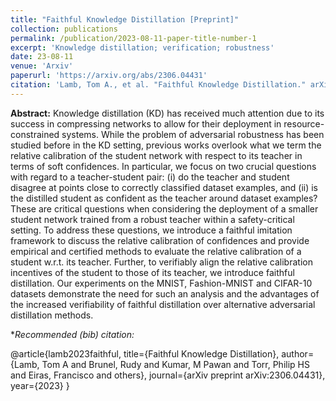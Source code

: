 ```yaml
---
title: "Faithful Knowledge Distillation [Preprint]"
collection: publications
permalink: /publication/2023-08-11-paper-title-number-1
excerpt: 'Knowledge distillation; verification; robustness'
date: 23-08-11
venue: 'Arxiv'
paperurl: 'https://arxiv.org/abs/2306.04431'
citation: 'Lamb, Tom A., et al. "Faithful Knowledge Distillation." arXiv preprint arXiv:2306.04431 (2023).'
---
```

**Abstract:** Knowledge distillation (KD) has received much attention due to its success in compressing networks to allow for their deployment in resource-constrained systems. While the problem of adversarial robustness has been studied before in the KD setting, previous works overlook what we term the relative calibration of the student network with respect to its teacher in terms of soft confidences. In particular, we focus on two crucial questions with regard to a teacher-student pair: (i) do the teacher and student disagree at points close to correctly classified dataset examples, and (ii) is the distilled student as confident as the teacher around dataset examples? These are critical questions when considering the deployment of a smaller student network trained from a robust teacher within a safety-critical setting. To address these questions, we introduce a faithful imitation framework to discuss the relative calibration of confidences and provide empirical and certified methods to evaluate the relative calibration of a student w.r.t. its teacher. Further, to verifiably align the relative calibration incentives of the student to those of its teacher, we introduce faithful distillation. Our experiments on the MNIST, Fashion-MNIST and CIFAR-10 datasets demonstrate the need for such an analysis and the advantages of the increased verifiability of faithful distillation over alternative adversarial distillation methods.

**Recommended (bib) citation:* 

@article{lamb2023faithful,
  title={Faithful Knowledge Distillation},
  author={Lamb, Tom A and Brunel, Rudy and Kumar, M Pawan and Torr, Philip HS and Eiras, Francisco and others},
  journal={arXiv preprint arXiv:2306.04431},
  year={2023}
}